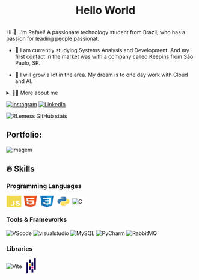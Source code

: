 <!--título-->
<div id="user-content-toc">
  <ul align="center">
    <summary><h1 style="display: inline-block">Hello World</h1></summary>
</div>

<!-- Presentation -->
<p>
  Hi 👋, I'm Rafael! A passionate technology student from Brazil, who has a passion for leading people passionat.

  - 🌱 I am currently studying Systems Analysis and Development. And my first contact in the market was with a company called Keepins from São Paulo, SP.

  - 🔭 I will grow a lot in the area. My dream is to one day work with Cloud and AI.
</p>

<!-- Dropdown -->
<details>
  <summary>👨‍💻 More about me</summary>

  - 💬 I am 29 years old and currently live in Brazil. I have some experience with SQL, Python, Data Analysis, Back-End and Front-End. I am also passionate about creating relationships and leading with a focus on people

  - ⚡ Passionate about sports and people! I like reading, whether it's a good book, manga or comics. I believe that our personal interests contribute to a more accurate perception of things and to solving problems.
</details>

<!-- Links -->
[![Instagram](https://img.shields.io/badge/Instagram-E4405F?style=for-the-badge&logo=instagram&logoColor=white)](https://www.instagram.com/_rlemes/profilecard)
[![LinkedIn](https://img.shields.io/badge/LinkedIn-0077B5?style=for-the-badge&logo=linkedin&logoColor=white)](https://www.linkedin.com/in/rafael-lemes-2ba14b2b0/)

<!-- GithubStats -->
![RLemess GitHub stats](https://github-readme-stats.vercel.app/api?username=rlemess&show_icons=true&theme=tokyonight)

<!-- Portfolio -->
## Portfolio:
 

<!-- GIF -->
<p align="left">
  <img align="center" src="https://github.com/user-attachments/assets/28919e70-e17d-4d3b-9c2a-17e8428d8cc9" alt="Imagem">

</p>

## 🔥 Skills
<!-- Skills: Programming Languages -->
  <div style="flex-basis: 48%;">
    <h3>Programming Languages</h3>
    <img align="center" alt="Js" height="30" width="40" src="https://raw.githubusercontent.com/devicons/devicon/master/icons/javascript/javascript-plain.svg">
    <img align="center" alt="HTML" height="30" width="40" src="https://raw.githubusercontent.com/devicons/devicon/master/icons/html5/html5-original.svg">
    <img align="center" alt="CSS" height="30" width="40" src="https://raw.githubusercontent.com/devicons/devicon/master/icons/css3/css3-original.svg">
    <img align="center" alt="Python" height="30" width="40" src="https://raw.githubusercontent.com/devicons/devicon/master/icons/python/python-original.svg">
    <img align="center" alt="C" height="30" width="40" src="https://cdn.jsdelivr.net/gh/devicons/devicon/icons/c/c-original.svg">
  </div>
  
  <!-- Skills: Tools & Frameworks -->
  <div style="flex-basis: 48%;">
    <h3>Tools & Frameworks</h3>
    <img align="center" alt="VScode" height="30" width="40" src="https://cdn.jsdelivr.net/gh/devicons/devicon/icons/vscode/vscode-original.svg">
    <img align="center" alt="visualstudio" height="30" width="40" src="https://cdn.jsdelivr.net/gh/devicons/devicon/icons/visualstudio/visualstudio-original.svg">
    <img align="center" alt="MySQL" height="30" width="40" src="https://cdn.jsdelivr.net/gh/devicons/devicon/icons/mysql/mysql-original.svg">
    <img align="center" alt="PyCharm" height="30" width="40" src="https://cdn.jsdelivr.net/gh/devicons/devicon/icons/pycharm/pycharm-original.svg">
    <img align="center" alt="RabbitMQ" height="30" width="40" src="https://cdn.jsdelivr.net/gh/devicons/devicon/icons/rabbitmq/rabbitmq-original.svg">
  </div>
  
  <!-- Skills: Libraries -->
  <div style="flex-basis: 48%;">
    <h3>Libraries</h3>
    <img align="center" alt="Vite" height="30" width="40" src="https://cdn.jsdelivr.net/gh/devicons/devicon/icons/vite/vite-original.svg">
    <img align="center" alt="Pandas" src="https://raw.githubusercontent.com/devicons/devicon/2ae2a900d2f041da66e950e4d48052658d850630/icons/pandas/pandas-original.svg" alt="pandas" width="40" height="40"/>

    
  </div>
